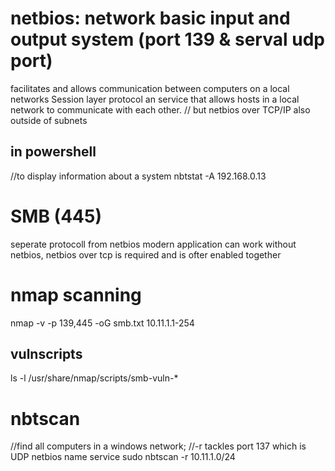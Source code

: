 # netbios: network basic input and output system (port 139 & serval udp port)
facilitates and allows communication between computers on a local networks 
Session layer protocol an service that allows hosts in a local network to communicate with each other.
// but netbios over TCP/IP also outside of subnets
## in powershell 
//to display information about a system
nbtstat -A 192.168.0.13 

# SMB (445)
seperate protocoll from netbios
modern application can work without netbios, netbios over tcp is required and is ofter enabled together

# nmap scanning
nmap -v -p 139,445 -oG smb.txt 10.11.1.1-254

## vulnscripts
ls -l /usr/share/nmap/scripts/smb-vuln-*

# nbtscan 
//find all computers in a windows network; 
//-r tackles port 137 which is UDP netbios name service
sudo nbtscan -r 10.11.1.0/24